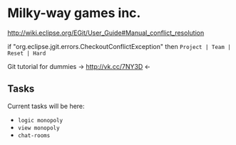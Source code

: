 Milky-way games inc.
====================

http://wiki.eclipse.org/EGit/User_Guide#Manual_conflict_resolution

if "org.eclipse.jgit.errors.CheckoutConflictException"
then `Project | Team | Reset | Hard`

Git tutorial for dummies -> http://vk.cc/7NY3D <-

Tasks
-------

Current tasks will be here:

* `logic monopoly`
* `view monopoly`
* `chat-rooms`
